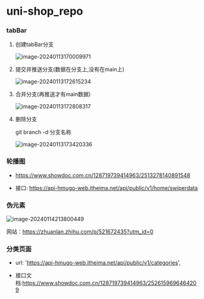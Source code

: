 # uni-shop_repo

###  tabBar

1. 创建tabBar分支

   ![image-20240113170009971](C:\Users\椋\AppData\Roaming\Typora\typora-user-images\image-20240113170009971.png)

2. 提交并推送分支(数据在分支上,没有在main上)

   ![image-20240113172615234](C:\Users\椋\AppData\Roaming\Typora\typora-user-images\image-20240113172615234.png)

3. 合并分支(再推送才有main数据)

   ![image-20240113172808317](C:\Users\椋\AppData\Roaming\Typora\typora-user-images\image-20240113172808317.png)

4. 删除分支

   git branch -d 分支名称

   ![image-20240113173420336](C:\Users\椋\AppData\Roaming\Typora\typora-user-images\image-20240113173420336.png)

### 轮播图

+ https://www.showdoc.com.cn/128719739414963/2513278140891548

+ 接口: https://api-hmugo-web.itheima.net/api/public/v1/home/swiperdata

### 伪元素

![image-20240114213800449](C:\Users\椋\AppData\Roaming\Typora\typora-user-images\image-20240114213800449.png)

网站：https://zhuanlan.zhihu.com/p/521672435?utm_id=0



### 分类页面

+ url: 'https://api-hmugo-web.itheima.net/api/public/v1/categories',

+ 接口文档:https://www.showdoc.com.cn/128719739414963/2526159696464209

